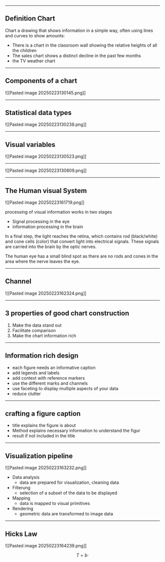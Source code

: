 
---
## Definition Chart
Chart a drawing that shows information in a simple way, often using lines and curves to show amounts:
- There is a chart in the classroom wall showing the relative heights of all the children
- The sales chart shows a distinct decline in the past few months
- the TV weather chart

---
## Components of a chart
![[Pasted image 20250223130145.png]]

---
## Statistical data types
![[Pasted image 20250223130238.png]]

---
## Visual variables
![[Pasted image 20250223130523.png]]

---
![[Pasted image 20250223130809.png]]

---
## The Human visual System
![[Pasted image 20250223161719.png]]

processing of visual information works in two stages
- Signal processing in the eye
- information processing in the brain

In a final step, the light reaches the retina, which contains rod (black/white)
and cone cells (color) that convert light into electrical signals. These signals
are carried into the brain by the optic nerves.

The human eye has a small blind spot as there are no rods and cones in the
area where the nerve leaves the eye.

---
## Channel 
![[Pasted image 20250223162324.png]]

---
## 3 properties of good chart construction
1. Make the data stand out
2. Facilitate comparison
3. Make the chart information rich

---
## Information rich design
- each figure needs an informative caption
- add legends and labels
- add context with reference markers
- use the different marks and channels
- use faceting to display multiple aspects of your data
- reduce clutter

---
## crafting a figure caption
- title explains the figure is about
- Method explains necessary information to understand the figur
- result if not included in the title

---
## Visualization pipeline

![[Pasted image 20250223163232.png]]

- Data analysis
	- data are prepared for visualization, cleaning data
- Filterung 
	- selection of a subset of the data to be displayed
- Mapping
	- data is mapped to visual primitives
- Rendering
	- geometric data are transformed to image data

---
## Hicks Law

![[Pasted image 20250223164239.png]]

$$T=b\cdot $$